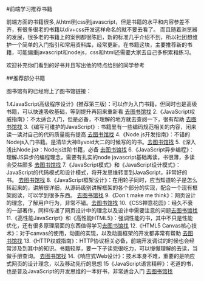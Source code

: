 #前端学习推荐书籍

前端方面的书籍很多,从html到css到javascript，但是书籍的水平和内容参差不齐，有很多很老的书籍以div+css开发这样命名的就不要去看了。
而且随着浏览器的发展，很多老的书籍上的案例都很陈旧，新的标准几乎介绍不到，所以社团想维护一个简单的入门指引和常用资料库，经常更新。在书籍这块，主要推荐新的书籍，可能偏重javascript和nodejs，css和html还需要大家去自己多积累和练习。


欢迎补充你们看到的好书并且写出他的特点给别的同学参考



##推荐部分书籍

图书馆有的已经附上了图书馆链接：

1.《JavaScript高级程序设计》(推荐第三版)：可以作为入门书籍，但同时也是高级书籍，可以快速吸收基础，等到提升再回来重新看 [去图书馆找](http://202.119.228.6:8080/opac/item.php?marc_no=0000463379)
2.《JavaScript权威指南》：不太适合入门，但是必备，不理解的地方就去查阅一下，很有帮助 [去图书馆找](http://202.119.228.6:8080/opac/item.php?marc_no=0000468129)
3.《编写可维护的JavaScript》: 书籍里有一些编码规范相关的内容，闲来读一读对自己的代码质量能有提高 [去图书馆找](http://202.119.228.6:8080/opac/item.php?marc_no=0000495662)
4.《Node.js开发指南》：不错的Nodejs入门书籍。是清华大神Byvoid大二的时候写的的书。[去图书馆找](http://202.119.228.6:8080/opac/item.php?marc_no=0000473754)
5.《深入浅出Node.js》：Nodejs进阶书籍，必备  [去图书馆找](http://202.119.228.6:8080/opac/item.php?marc_no=0000577642)
6.《JavaScript异步编程》：理解JS异步的编程理念，需要有扎实的node javascript基础再读，书很薄，多读会受益颇多 [去图书馆找](http://202.119.228.6:8080/opac/item.php?marc_no=0000500220)
7.《JavaScript模式》和《JavaScript设计模式》：JavaScript的代码模式和设计模式，将开发思维转变到JavaScript，非常好的书。 [去图书馆找](http://202.119.228.6:8080/opac/item.php?marc_no=0000500820)
8.《JavaScript框架设计》：在用轮子同时，应当知道轮子是怎么转起来的，讲解很详细，从源码级别讲解框架的各个部分的实现，配合一个现有框架阅读，可以学到很多东西。 [去图书馆找](http://202.119.228.6:8080/opac/item.php?marc_no=0000592990)
9.《Don`t make me think》：网页设计的理念，了解用户行为，非常不错。[去图书馆找](http://202.119.228.6:8080/opac/item.php?marc_no=0000617219)
10.《CSS禅意花园》：经久不衰的一部著作，同样传递了网页设计中的理念以及设计中需要注意的问题[去图书馆找](http://202.119.228.6:8080/opac/item.php?marc_no=0000473666)
11.《高性能JavaScript》和《高性能HTML5》：强调性能的书，其中不只是性能优化，还有很多原理层面的东西值得学习[去图书馆找](http://202.119.228.6:8080/opac/item.php?marc_no=0000422763)
12.《HTML5 Canvas核心技术》：对于canvas的使用，动画的实现，以及动画框架的开发都非常有帮助 [去图书馆找](http://202.119.228.6:8080/opac/item.php?marc_no=0000500196)
13.《HTTP权威指南》：HTTP协议相关必备，前端开发调试的时候也会经常涉及到其中的知识。书籍较厚，要一下子读完很吃力，可以慢慢理解的去读，当做手册查询。 [去图书馆找](http://202.119.228.6:8080/opac/item.php?marc_no=0000476664)
14.《响应式Web设计》：技术本身不难，重要的是响应式网页的设计理念，以及移动先行的思想
15《JavaScript语言精粹》：老道的书，也是普及JavaScript的开发思维的一本好书，非常适合入门 [去图书馆找](http://202.119.228.6:8080/opac/item.php?marc_no=0000479575)



